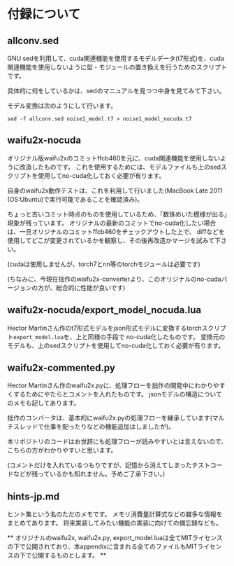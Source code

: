  付録について
==============


## allconv.sed

GNU sedを利用して、cuda関連機能を使用するモデルデータ(t7形式)を、cuda関連機能を使用しないように型・モジュールの置き換えを行うためのスクリプトです。

具体的に何をしているかは、sedのマニュアルを見つつ中身を見てみて下さい。

モデル変換は次のようにして行います。
```
sed -f allconv.sed noise1_model.t7 > noise1_model_nocuda.t7
```


## waifu2x-nocuda

オリジナル版waifu2xのコミットffcb460を元に、cuda関連機能を使用しないように改造したものです。
これを使用するためには、モデルファイルも上のsedスクリプトを使用してno-cuda化しておく必要が有ります。

自身のwaifu2x動作テストは、これを利用して行いました(MacBook Late 2011 (OS:Ubuntu)で実行可能であることを確認済み)。

ちょっと古いコミット時点のものを使用しているため、「数珠めいた模様が出る」現象が残っています。
オリジナルの最新のコミットでno-cuda化したい場合は、一旦オリジナルのコミットffcb460をチェックアウトした上で、
diffなどを使用してどこが変更されているかを観察し、その後再改造かマージを試みて下さい。

(cudaは使用しませんが、torch7とnn等のtorchモジュールは必要です)

(ちなみに、今現在拙作のwaifu2x-converterより、このオリジナルのno-cudaバージョンの方が、総合的に性能が良いです)


## waifu2x-nocuda/export_model_nocuda.lua

Hector Martinさん作のt7形式モデルをjson形式モデルに変換するtorchスクリプト`export_model.lua`を、上と同様の手段で
no-cuda化したものです。
変換元のモデルも、上のsedスクリプトを使用してno-cuda化しておく必要が有ります。


## waifu2x-commented.py

Hector Martinさん作のwaifu2x.pyに、処理フローを拙作の開発中にわかりやすくするためにやたらとコメントを入れたものです。
jsonモデルの構造についてのメモも記してあります。

拙作のコンバータは、基本的にwaifu2x.pyの処理フローを継承しています(マルチスレッドで仕事を配ったりなどの機能追加はしましたが)。

本リポジトリのコードはお世辞にも処理フローが読みやすいとは言えないので、こちらの方がわかりやすいと思います。

(コメントだけを入れているつもりですが、記憶から消えてしまったテストコードなどが残っているかも知れません。予めご了承下さい。)


## hints-jp.md

ヒント集という名のただのメモです。
メモリ消費量計算式などの雑多な情報をまとめてあります。
将来実装してみたい機能の実装に向けての備忘録なども。


** オリジナルのwaifu2x, waifu2x.py, export_model.luaは全てMITライセンスの下で公開されており、本appendixに含まれる全てのファイルもMITライセンスの下で公開するものとします。 **
